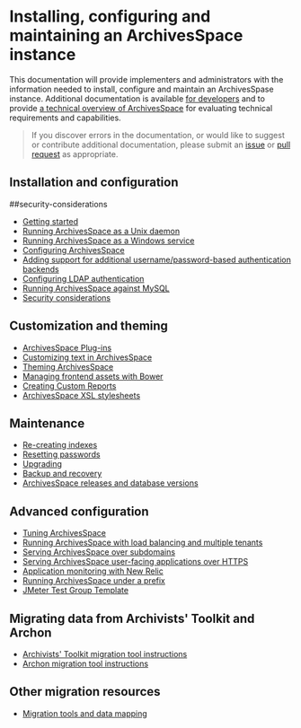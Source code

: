 # Installing, configuring and maintaining an ArchivesSpace instance

This documentation will provide implementers and administrators with the information needed to install, configure and maintain an ArchivesSpase instance. Additional documentation is available [for developers](./readme_develop.md) and to provide [a technical overview of ArchivesSpace](./readme_evaluate.md) for evaluating technical requirements and capabilities.

> If you discover errors in the documentation, or would like to suggest or contribute additional documentation, please submit an [issue](https://github.com/archivesspace/tech-docs/issues) or [pull request](https://github.com/archivesspace/tech-docs/pulls) as appropriate.

## Installation and configuration
##security-considerations
  * [Getting started](./administration/getting_started.md)
  * [Running ArchivesSpace as a Unix daemon](./administration/unix_daemon.md)
  * [Running ArchivesSpace as a Windows service](./administration/windows.md)
  * [Configuring ArchivesSpace](./customization/configuration.md)
  * [Adding support for additional username/password-based authentication backends](./customization/authentication.md)
  * [Configuring LDAP authentication](./customization/ldap.md)
  * [Running ArchivesSpace against MySQL](./provisioning/mysql.md)
  * [Security considerations](./administration/security.md)

  
## Customization and theming
  * [ArchivesSpace Plug-ins](./customization/plugins.md)
  * [Customizing text in ArchivesSpace](./customization/locales.md)
  * [Theming ArchivesSpace](./customization/theming.md)
  * [Managing frontend assets with Bower](./customization/bower.md)
  * [Creating Custom Reports](./customization/reports.md)
  * [ArchivesSpace XSL stylesheets](./import_export/xsl_stylesheets.md)
  
## Maintenance
  * [Re-creating indexes](./administration/indexes.md)
  * [Resetting passwords](./administration/passwords.md)
  * [Upgrading](./administration/upgrading.md)
  * [Backup and recovery](./administration/backup.md)
  * [ArchivesSpace releases and database versions](./development/release_schema_versions.md)

## Advanced configuration
  * [Tuning ArchivesSpace](./provisioning/tuning.md)
  * [Running ArchivesSpace with load balancing and multiple tenants](./provisioning/clustering.md)
  * [Serving ArchivesSpace over subdomains](./provisioning/domains.md)
  * [Serving ArchivesSpace user-facing applications over HTTPS](./provisioning/https.md)
  * [Application monitoring with New Relic](./provisioning/newrelic.md)
  * [Running ArchivesSpace under a prefix](./provisioning/prefix.md)
  * [JMeter Test Group Template](./provisioning/jmeter.md)

## Migrating data from Archivists' Toolkit and Archon
  * [Archivists' Toolkit migration tool instructions](./migrations/migrate_from_archivists_toolkit.md)
  * [Archon migration tool instructions](./migrations/migrate_from_archon.md)

## Other migration resources
  * [Migration tools and data mapping](./migrations/migration_tools.md)

